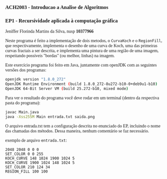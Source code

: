 <style>
    h1, h2, h3, p {
        font-family: "Times New Roman", Times, serif;
    }
</style>

### ACH2003 - Introducao a Analise de Algoritmos
### EP1 - Recursividade aplicada à computação gráfica
Jeniffer Florinda Martins da Silva, nusp **10377966**

Neste programa é feito a implementação de dois metodos, o `CurvaKoch` e o `RegionFill`, que respectivamente, implementa o desenho de uma curva de Koch, uma das primeiras curvas fractais a ser descrita, e implementa uma pintura de uma região de uma imagem, respeitando possíveis "bordas" (ou melhor, linhas) na imagem.

Este exercício programa foi feito em Java, juntamente com openJDK com as seguintes versões dos programas:

```bash
openjdk version "1.8.0_272"
OpenJDK Runtime Environment (build 1.8.0_272-8u272-b10-0+deb9u1-b10)
OpenJDK 64-Bit Server VM (build 25.272-b10, mixed mode)
```

Para ver o resultado do programa você deve rodar em um terminal (dentro da respectiva pasta do programa):

```bash
javac Main.java
java -Xss255M Main entrada.txt saida.png
```

O arquivo entrada.txt tem a configuração descrita no enunciado do EP, incluindo o nome das chamadas dos métodos. Dessa maneira, nenhum comentário se faz necessário.

exemplo de arquivo `entrada.txt`:

```
2048 2048 0 0 0
SET_COLOR 0 0 255
KOCH_CURVE 148 1024 1900 1024 5
KOCH_CURVE 1900 1024 148 1024 5
SET_COLOR 210 124 34
REGION_FILL 100 100
```